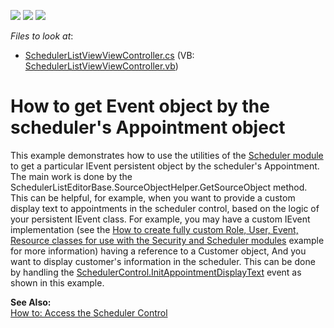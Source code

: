 <!-- default badges list -->
![](https://img.shields.io/endpoint?url=https://codecentral.devexpress.com/api/v1/VersionRange/128590738/11.1.4%2B)
[![](https://img.shields.io/badge/Open_in_DevExpress_Support_Center-FF7200?style=flat-square&logo=DevExpress&logoColor=white)](https://supportcenter.devexpress.com/ticket/details/E2082)
[![](https://img.shields.io/badge/📖_How_to_use_DevExpress_Examples-e9f6fc?style=flat-square)](https://docs.devexpress.com/GeneralInformation/403183)
<!-- default badges end -->
<!-- default file list -->
*Files to look at*:

* [SchedulerListViewViewController.cs](./CS/WinSolution.Module.Win/SchedulerListViewViewController.cs) (VB: [SchedulerListViewViewController.vb](./VB/WinSolution.Module.Win/SchedulerListViewViewController.vb))
<!-- default file list end -->
# How to get Event object by the scheduler's Appointment object


<p>This example demonstrates how to use the utilities of the <a href="http://documentation.devexpress.com/#Xaf/CustomDocument2812">Scheduler module</a> to get a particular IEvent persistent object by the scheduler's Appointment. The main work is done by the SchedulerListEditorBase.SourceObjectHelper.GetSourceObject method.<br />
This can be helpful, for example, when you want to provide a custom display text to appointments in the scheduler control, based on the logic of your persistent IEvent class. For example, you may have a custom IEvent implementation (see the <a href="https://www.devexpress.com/Support/Center/p/E1255">How to create fully custom Role, User, Event, Resource classes for use with the Security and Scheduler modules</a> example for more information) having a reference to a Customer object, And you want to display customer's information in the scheduler. This can be done by handling the <a href="http://documentation.devexpress.com/#WindowsForms/DevExpressXtraSchedulerSchedulerControl_InitAppointmentDisplayTexttopic">SchedulerControl.InitAppointmentDisplayText</a> event as shown in this example.</p><p><strong>See Also:</strong><br />
<a href="http://documentation.devexpress.com/#Xaf/CustomDocument2814">How to: Access the Scheduler Control</a></p>

<br/>


